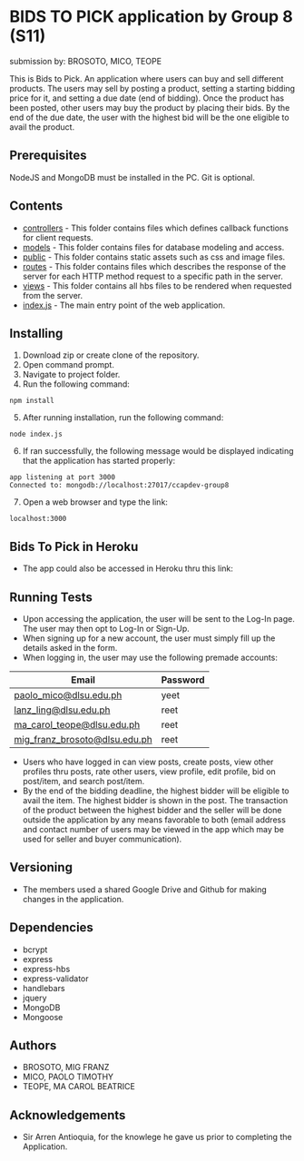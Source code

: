 # BIDS TO PICK application by Group 8 (S11)
submission by: BROSOTO, MICO, TEOPE <br>

This is Bids to Pick. An application where users can buy and sell different products. The users may sell by posting a product, setting a starting bidding price for it, and setting a due date (end of bidding). Once the product has been posted, other users may buy the product by placing their bids. By the end of the due date, the user with the highest bid will be the one eligible to avail the product. 

## Prerequisites
NodeJS and MongoDB must be installed in the PC. Git is optional.

## Contents
* [controllers](https://github.com/ccapdev1920T2/s11g8/tree/master/controllers) - This folder contains files which defines callback functions for client requests.
* [models](https://github.com/ccapdev1920T2/s11g8/tree/master/models) - This folder contains files for database modeling and access.
* [public](https://github.com/ccapdev1920T2/s11g8/tree/master/public) - This folder contains static assets such as css and image files.
* [routes](https://github.com/ccapdev1920T2/s11g8/tree/master/routes) - This folder contains files which describes the response of the server for each HTTP method request to a specific path in the server.
* [views](https://github.com/ccapdev1920T2/s11g8/tree/master/views) - This folder contains all hbs files to be rendered when requested from the server.
* [index.js](https://github.com/ccapdev1920T2/s11g8/blob/master/index.js) - The main entry point of the web application.

## Installing
1. Download zip or create clone of the repository.
2. Open command prompt.
3. Navigate to project folder.
4. Run the following command:
```
npm install
```
5. After running installation, run the following command:
```
node index.js
```
6. If ran successfully, the following message would be displayed indicating that the application has started properly:
```
app listening at port 3000
Connected to: mongodb://localhost:27017/ccapdev-group8
```
7. Open a web browser and type the link:
```
localhost:3000
```
## Bids To Pick in Heroku
* The app could also be accessed in Heroku thru this link:

## Running Tests
* Upon accessing the application, the user will be sent to the Log-In page. The user may then opt to Log-In or Sign-Up. 
* When signing up for a new account, the user must simply fill up the details asked in the form.
* When logging in, the user may use the following premade accounts:

|              Email              |   Password    |
| ------------------------------- | ------------- |
|   paolo_mico@dlsu.edu.ph        |     yeet      |
|   lanz_ling@dlsu.edu.ph         |     reet      |
|   ma_carol_teope@dlsu.edu.ph    |     reet      |
|   mig_franz_brosoto@dlsu.edu.ph |     reet      |

* Users who have logged in can view posts, create posts, view other profiles thru posts, rate other users, view profile, edit profile, bid on post/item, and search post/item.
* By the end of the bidding deadline, the highest bidder will be eligible to avail the item. The highest bidder is shown in the post. The transaction of the product between the highest bidder and the seller will be done outside the application by any means favorable to both (email address and contact number of users may be viewed in the app which may be used for seller and buyer communication). 

## Versioning
* The members used a shared Google Drive and Github for making changes in the application. 

## Dependencies
* bcrypt
* express
* express-hbs
* express-validator
* handlebars
* jquery
* MongoDB
* Mongoose

## Authors
* BROSOTO, MIG FRANZ
* MICO, PAOLO TIMOTHY
* TEOPE, MA CAROL BEATRICE

## Acknowledgements
* Sir Arren Antioquia, for the knowlege he gave us prior to completing the Application. 
